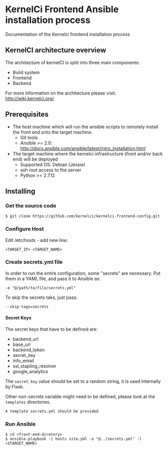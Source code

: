 # KernelCi Frontend Ansible installation process

Documentation of the Kernelci frontend installation process

## KernelCI architecture overview

The architecture of kernelCI is split into three main components:
* Build system
* Frontend
* Backend

For more information on the architecture please visit:  http://wiki.kernelci.org/

## Prerequisites

* The host machine which will run the ansible scripts to remotely install the front end onto the target machine. 
	* Git tools
	* Ansible >= 2.0: http://docs.ansible.com/ansible/latest/intro_installation.html
* The target machine where the kernelci infrastructure (front and/or back end) will be deployed 
	* Supported OS: Debian (Jessie)
	* ssh root access to the server
	* Python >= 2.7.12

## Installing

### Get the source code
```
$ git clone https://github.com/kernelci/kernelci-frontend-config.git
```

### Configure Host
Edit /etc/hosts - add new line:
```
<TARGET_IP> <TARGET_NAME>
```

### Create secrets.yml file
In order to run the entire configuration, some "secrets" are necessary.
Put them in a YAML file, and pass it to Ansible as:

    -e "@/path/to/file/secrets.yml"

To skip the secrets taks, just pass:

    --skip-tags=secrets

#### Secret Keys


The secret keys that have to be defined are:

* backend_url
* base_url
* backend_token
* secret_key
* info_email
* ssl_stapling_resolver
* google_analytics


The `secret_key` value should be set to a random string, it is used internally
by Flask.

Other non-secrets variable might need to be defined, please look at the `templates` directories.


```
A template secrets.yml should be provided
```

### Run Ansible
```
$ cd <front-end-diretory>
$ ansible-playbook -i hosts site.yml -e "@../secrets.yml" -l <$TARGET_NAME> 
```